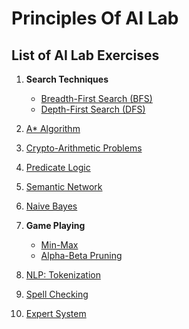 # Principles Of AI Lab

## List of AI Lab Exercises

1. **Search Techniques**
    - [Breadth-First Search (BFS)](./Programs/BFS(breath).py)
    - [Depth-First Search (DFS)](./Programs/DFS(depth).py)

2. [A* Algorithm](./Programs/A_star.py)

3. [Crypto-Arithmetic Problems](./Programs/cryto_arthrmatic.py)

4. [Predicate Logic](./Programs/predicate-logic.py)

5. [Semantic Network](./Programs/sematic_net.py)

6. [Naive Bayes](./Programs/Naive_Bayes.py)

7. **Game Playing**
    - [Min-Max](./Programs/min_max.py)
    - [Alpha-Beta Pruning](./Programs/alpha_beta_pruning.py)
8. [NLP: Tokenization](./Programs/NLP_token.py)

9. [Spell Checking](./Programs/spell_check.py)

10. [Expert System](./Programs/expert_system.py)